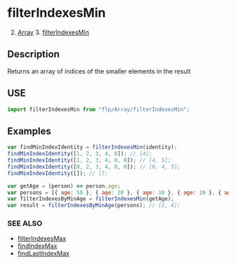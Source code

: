 # filterIndexesMin

2. [Array](../README.md)
    3. [filterIndexesMin](./README.md)

## Description

Returns an array of indices of the smaller elements in the result


## USE

```javascript
import filterIndexesMin from "flp/Array/filterIndexesMin";
```

## Examples

```javascript
var findMinIndexIdentity = filterIndexesMin(identity);
findMinIndexIdentity([1, 2, 3, 4, 0]); // [4];
findMinIndexIdentity([1, 2, 3, 4, 0, 0]); // [4, 5];
findMinIndexIdentity([0, 2, 3, 4, 0, 0]); // [0, 4, 5];
findMinIndexIdentity([]); // [];

var getAge = (person) => person.age;
var persons = [{ age: 50 }, { age: 20 }, { age: 10 }, { age: 20 }, { age: 10 }];
var filterIndexesByMinAge = filterIndexesMin(getAge);
var result = filterIndexesByMinAge(persons); // [2, 4];
```

### SEE ALSO

- [filterIndexesMax](../filterIndexesMax/README.md)
- [findIndexMax](../findIndexMax/README.md)
- [findLastIndexMax](../findLastIndexMax/README.md)
